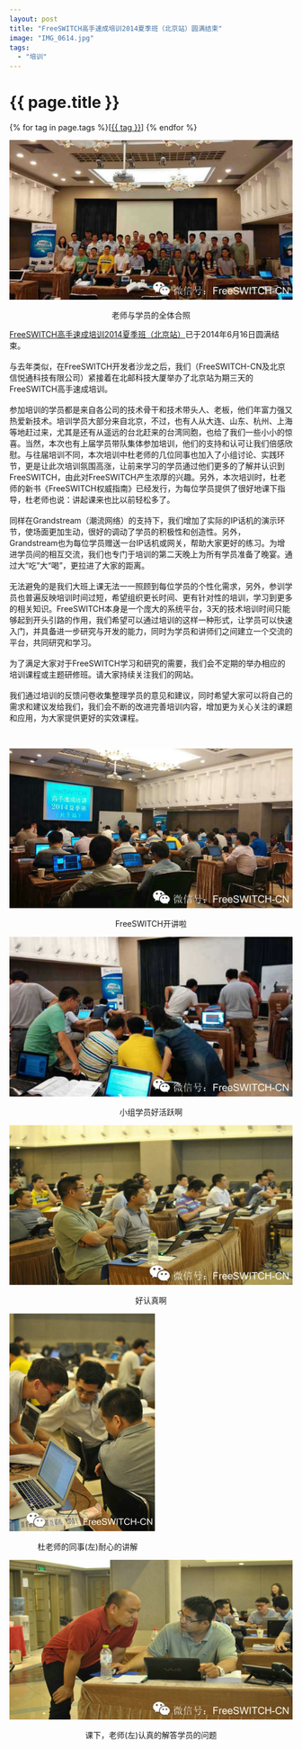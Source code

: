 ```yaml
---
layout: post
title: "FreeSWITCH高手速成培训2014夏季班（北京站）圆满结束"
image: "IMG_0614.jpg"
tags:
  - "培训"
---
```


# {{ page.title }}

<div class="tags">
{% for tag in page.tags %}[<a class="tag" href="/tags.html#{{ tag }}">{{ tag }}</a>] {% endfor %}
</div>

<p><img src="/images/fscnds2014/images_training/IMG_0615.jpg" /></p>
<div style="text-align: center">老师与学员的全体合照</div>

[FreeSWITCH高手速成培训2014夏季班（北京站）](/2014/04/29/freeswitch-peixun-beijing.html)已于2014年6月16日圆满结束。
<br  /><br  />
与去年类似，在FreeSWITCH开发者沙龙之后，我们（FreeSWITCH-CN及北京信悦通科技有限公司）紧接着在北邮科技大厦举办了北京站为期三天的FreeSWITCH高手速成培训。
<br  /><br  />
参加培训的学员都是来自各公司的技术骨干和技术带头人、老板，他们年富力强又热爱新技术。培训学员大部分来自北京，不过，也有人从大连、山东、杭州、上海等地赶过来，尤其是还有从遥远的台北赶来的台湾同胞，也给了我们一些小小的惊喜。当然，本次也有上届学员带队集体参加培训，他们的支持和认可让我们倍感欣慰。与往届培训不同，本次培训中杜老师的几位同事也加入了小组讨论、实践环节，更是让此次培训氛围高涨，让前来学习的学员通过他们更多的了解并认识到FreeSWITCH，由此对FreeSWITCH产生浓厚的兴趣。另外，本次培训时，杜老师的新书《FreeSWITCH权威指南》已经发行，为每位学员提供了很好地课下指导，杜老师也说：讲起课来也比以前轻松多了。
<br  /><br  />
同样在Grandstream（潮流网络）的支持下，我们增加了实际的IP话机的演示环节，使场面更加生动，很好的调动了学员的积极性和创造性。另外，Grandstream也为每位学员赠送一台IP话机或网关，帮助大家更好的练习。为增进学员间的相互交流，我们也专门于培训的第二天晚上为所有学员准备了晚宴。通过大“吃”大“喝”，更拉进了大家的距离。
<br  /><br  />
无法避免的是我们大班上课无法一一照顾到每位学员的个性化需求，另外，参训学员也普遍反映培训时间过短，希望组织更长时间、更有针对性的培训，学习到更多的相关知识。FreeSWITCH本身是一个庞大的系统平台，3天的技术培训时间只能够起到开头引路的作用，我们希望可以通过培训的这样一种形式，让学员可以快速入门，并具备进一步研究与开发的能力，同时为学员和讲师们之间建立一个交流的平台，共同研究和学习。
<br  /><br  />
为了满足大家对于FreeSWITCH学习和研究的需要，我们会不定期的举办相应的培训课程或主题研修班。请大家持续关注我们的网站。
<br  /><br  />
我们通过培训的反馈问卷收集整理学员的意见和建议，同时希望大家可以将自己的需求和建议发给我们，我们会不断的改进完善培训内容，增加更为关心关注的课题和应用，为大家提供更好的实效课程。
<p><br  /></p>
<p><img src="/images/fscnds2014/images_training/IMG_0614.jpg"  /></p>
<div style="text-align: center">FreeSWITCH开讲啦</div>
<p><img src="/images/fscnds2014/images_training/IMG_0616.jpg"  /></p>
<div style="text-align: center">小组学员好活跃啊</div>
<p><img src="/images/fscnds2014/images_training/DSC_0614.JPG"  /></p>
<div style="text-align: center">好认真啊</div>
<p><img src="/images/fscnds2014/images_training/DSC_0615.JPG"  /></p>
<div style="margin-left: 50px">杜老师的同事(左)耐心的讲解</div>
<p><img src="/images/fscnds2014/images_training/DSC_0616.JPG"  /></p>
<div style="text-align: center">课下，老师(左)认真的解答学员的问题</div>
<p><br  /></p>

